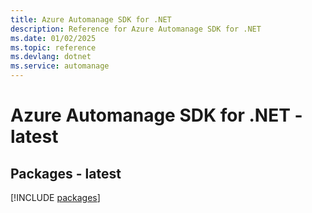 ```yaml
---
title: Azure Automanage SDK for .NET
description: Reference for Azure Automanage SDK for .NET
ms.date: 01/02/2025
ms.topic: reference
ms.devlang: dotnet
ms.service: automanage
---
```

# Azure Automanage SDK for .NET - latest
## Packages - latest
[!INCLUDE [packages](automanage-index.md)]